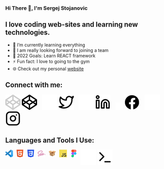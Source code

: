 ### Hi There 👋, I'm Sergej Stojanovic

## I **love coding** web-sites and **learning** new technologies.

- 📖 I’m currently learning everything 
- 👯 I am really looking forward to joining a team
- 🥅 2022 Goals: Learn REACT framework
- ⚡ Fun fact: I love to going to the gym
- 🌐 Check out my personal [website]

## Connect with me:

[![codepen](./images/socials/codepen-dark.svg)](https://codepen.io/0sergej#gh-dark-mode-only)
[![codepen](./images/socials/codepen-light.svg)](https://codepen.io/0sergej#gh-light-mode-only)
&nbsp;&nbsp;
[![twitter](./images/socials/twitter-dark.svg)](https://twitter.com/es0gr#gh-dark-mode-only)
[![twitter](./images/socials/twitter-light.svg)](https://twitter.com/es0gr#gh-light-mode-only)
&nbsp;&nbsp;
[![linkedin](./images/socials/linkedin-dark.svg)](https://linkedin.com/in/sergejstojanovic#gh-dark-mode-only)
[![linkedin](./images/socials/linkedin-light.svg)](https://linkedin.com/in/sergejstojanovic#gh-light-mode-only)
&nbsp;&nbsp;
[![facebook](./images/socials/facebook-dark.png)](https://fb.com/sergejstojanovic#gh-dark-mode-only)
[![facebook](./images/socials/facebook-light.svg)](https://fb.com/sergejstojanovic#gh-light-mode-only)
&nbsp;&nbsp;
[![instagram](./images/socials/instagram-dark.svg)](https://instagram.com/jegres00#gh-dark-mode-only)
[![instagram](./images/socials/instagram-light.svg)](https://instagram.com/jegres00#gh-light-mode-only)

## Languages and Tools I Use:

[<img align="left" alt="vscode" width="24px" src="./images/tools/vscode.svg" style="padding-right:10px;" />][vscode]

[<img align="left" alt="html5" width="24px" src="./images/tools/html5.svg" style="padding-right:10px;" />][html5]

[<img align="left" alt="css3" width="24px" src="./images/tools/css3.svg" style="padding-right:10px;" />][css3]

[<img align="left" alt="sass" width="24px" src="./images/tools/sass.svg" style="padding-right:10px;" />][sass]

[<img align="left" alt="parcel" width="24px" src="./images/tools/parcel.svg" style="padding-right:10px;" />][parcel]

[<img align="left" alt="javascript" width="24px" src="./images/tools/javascript.svg" style="padding-right:10px;" />][javascript]

[<img align="left" alt="figma" width="24px" src="./images/tools/figma.svg" style="padding-right:10px;" />][figma]

[![git](./images/tools/git-dark.svg)](https://git-scm.com/#gh-dark-mode-only)
[![git](./images/tools/git-light.svg)](https://git-scm.com/#gh-light-mode-only)
&nbsp;&nbsp;

[website]: http://sergejstojanovic.rf.gd/
[codepen]: https://codepen.io/0sergej
[facebook]: https://fb.com/sergejstojanovic
[twitter]: https://twitter.com/es0gr
[instagram]: https://instagram.com/jegres00
[linkedin]: https://linkedin.com/in/sergejstojanovic
[vscode]: https://code.visualstudio.com/
[html5]: https://developer.mozilla.org/en-US/docs/Web/HTML
[css3]: https://developer.mozilla.org/en-US/docs/Web/CSS
[tailwind]: https://tailwindcss.com/
[sass]: https://sass-lang.com
[parcel]: https://parceljs.org/
[javascript]: https://developer.mozilla.org/en-US/docs/Web/JavaScript
[figma]: https://www.figma.com/
[git]: https://git-scm.com/
